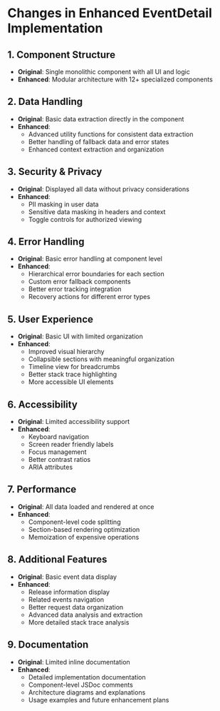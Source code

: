 # Changes in Enhanced EventDetail Implementation

## 1. Component Structure

- **Original**: Single monolithic component with all UI and logic
- **Enhanced**: Modular architecture with 12+ specialized components

## 2. Data Handling

- **Original**: Basic data extraction directly in the component
- **Enhanced**: 
  - Advanced utility functions for consistent data extraction
  - Better handling of fallback data and error states
  - Enhanced context extraction and organization

## 3. Security & Privacy

- **Original**: Displayed all data without privacy considerations
- **Enhanced**:
  - PII masking in user data
  - Sensitive data masking in headers and context
  - Toggle controls for authorized viewing

## 4. Error Handling

- **Original**: Basic error handling at component level
- **Enhanced**:
  - Hierarchical error boundaries for each section
  - Custom error fallback components
  - Better error tracking integration
  - Recovery actions for different error types

## 5. User Experience

- **Original**: Basic UI with limited organization
- **Enhanced**:
  - Improved visual hierarchy
  - Collapsible sections with meaningful organization
  - Timeline view for breadcrumbs
  - Better stack trace highlighting
  - More accessible UI elements

## 6. Accessibility

- **Original**: Limited accessibility support
- **Enhanced**:
  - Keyboard navigation
  - Screen reader friendly labels
  - Focus management
  - Better contrast ratios
  - ARIA attributes

## 7. Performance

- **Original**: All data loaded and rendered at once
- **Enhanced**:
  - Component-level code splitting
  - Section-based rendering optimization
  - Memoization of expensive operations

## 8. Additional Features

- **Original**: Basic event data display
- **Enhanced**:
  - Release information display
  - Related events navigation
  - Better request data organization
  - Advanced data analysis and extraction
  - More detailed stack trace analysis

## 9. Documentation

- **Original**: Limited inline documentation
- **Enhanced**:
  - Detailed implementation documentation
  - Component-level JSDoc comments
  - Architecture diagrams and explanations
  - Usage examples and future enhancement plans
